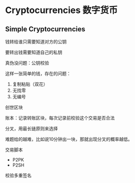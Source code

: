 # Cryptocurrencies 数字货币

## Simple Cryptocurrencies

钱转给谁只需要知道对方的公钥

要转出钱需要知道自己的私钥



真伪没问题：公钥校验

这样一张简单的钱，存在的问题：

1. 复制粘贴（双花）
2. 无找零
3. 无编号



创世区块

账本：记录转账区块，每次记录前校验这个交易是否合法



分叉，用最长链原则来选择

难题给的越难，比如说10分钟出一块，那就出现分叉的概率越低。



交易脚本

- P2PK
- P2SH

校验多重签名

